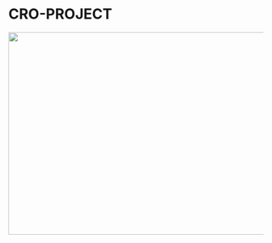 # CRO-PROJECT






<img src="[https://user-images.githubusercontent.com/16319829/81180309-2b51f000-8fee-11ea-8a78-ddfe8c3412a7.png](https://github.com/jquintanac/CRO-PROJECT/blob/main/img/control.gif?raw=true)" width="640" height="400">

